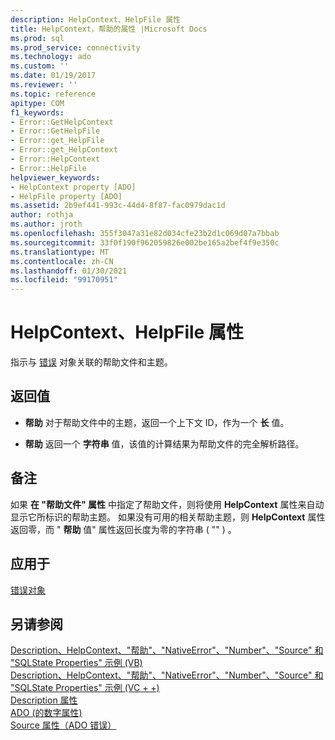 ```yaml
---
description: HelpContext、HelpFile 属性
title: HelpContext，帮助的属性 |Microsoft Docs
ms.prod: sql
ms.prod_service: connectivity
ms.technology: ado
ms.custom: ''
ms.date: 01/19/2017
ms.reviewer: ''
ms.topic: reference
apitype: COM
f1_keywords:
- Error::GetHelpContext
- Error::GetHelpFile
- Error::get_HelpFile
- Error::get_HelpContext
- Error::HelpContext
- Error::HelpFile
helpviewer_keywords:
- HelpContext property [ADO]
- HelpFile property [ADO]
ms.assetid: 2b9ef441-993c-44d4-8f87-fac0979dac1d
author: rothja
ms.author: jroth
ms.openlocfilehash: 355f3047a31e82d034cfe23b2d1c069d07a7bbab
ms.sourcegitcommit: 33f0f190f962059826e002be165a2bef4f9e350c
ms.translationtype: MT
ms.contentlocale: zh-CN
ms.lasthandoff: 01/30/2021
ms.locfileid: "99170951"
---
```

# <a name="helpcontext-helpfile-properties"></a>HelpContext、HelpFile 属性
指示与 [错误](./error-object.md) 对象关联的帮助文件和主题。  
  
## <a name="return-values"></a>返回值  
  
-   **帮助** 对于帮助文件中的主题，返回一个上下文 ID，作为一个 **长** 值。  
  
-   **帮助** 返回一个 **字符串** 值，该值的计算结果为帮助文件的完全解析路径。  
  
## <a name="remarks"></a>备注  
 如果 **在 "帮助文件" 属性** 中指定了帮助文件，则将使用 **HelpContext** 属性来自动显示它所标识的帮助主题。 如果没有可用的相关帮助主题，则 **HelpContext** 属性返回零，而 " **帮助** 值" 属性返回长度为零的字符串 ( "" ) 。  
  
## <a name="applies-to"></a>应用于  
 [错误对象](./error-object.md)  
  
## <a name="see-also"></a>另请参阅  
 [Description、HelpContext、"帮助"、"NativeError"、"Number"、"Source" 和 "SQLState Properties" 示例 (VB) ](./description-helpcontext-helpfile-nativeerror-number-source-example-vb.md)   
 [Description、HelpContext、"帮助"、"NativeError"、"Number"、"Source" 和 "SQLState Properties" 示例 (VC + +) ](./description-helpcontext-helpfile-nativeerror-number-source-example-vc.md)   
 [Description 属性](./description-property.md)   
 [ADO (的数字属性) ](./number-property-ado.md)   
 [Source 属性（ADO 错误）](./source-property-ado-error.md)